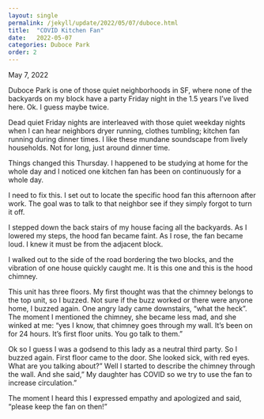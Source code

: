 ```yaml
---
layout: single
permalink: /jekyll/update/2022/05/07/duboce.html
title:  "COVID Kitchen Fan"
date:   2022-05-07
categories: Duboce Park
order: 2
---
```

May 7, 2022

Duboce Park is one of those quiet neighborhoods in SF, where none of the backyards on my block have a party Friday night in the 1.5 years I’ve lived here. Ok. I guess maybe twice.

Dead quiet Friday nights are interleaved with those quiet weekday nights when I can hear neighbors dryer running, clothes tumbling; kitchen fan running during dinner times. I like these mundane soundscape from lively households. Not for long, just around dinner time.

Things changed this Thursday. I happened to be studying at home for the whole day and I noticed one kitchen fan has been on continuously for a whole day. 

I need to fix this. I set out to locate the specific hood fan this afternoon after work. The goal was to talk to that neighbor see if they simply forgot to turn it off.

I stepped down the back stairs of my house facing all the backyards. As I lowered my steps, the hood fan became faint. As I rose, the fan became loud. I knew it must be from the adjacent block.

I walked out to the side of the road bordering the two blocks, and the vibration of one house quickly caught me. It is this one and this is the hood chimney.

This unit has three floors. My first thought was that the chimney belongs to the top unit, so I buzzed. Not sure if the buzz worked or there were anyone home, I buzzed again. One angry lady came downstairs, “what the heck”. The moment I mentioned the chimney, she became less mad, and she winked at me: “yes I know, that chimney goes through my wall. It’s been on for 24 hours. It’s first floor units. You go talk to them.”

Ok so I guess I was a godsend to this lady as a neutral third party. So I buzzed again. First floor came to the door. She looked sick, with red eyes. What are you talking about?” Well I started to describe the chimney through the wall. And she said,” My daughter has COVID so we try to use the fan to increase circulation.”

The moment I heard this I expressed empathy and apologized and said, “please keep the fan on then!”
